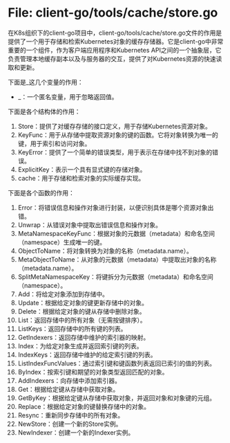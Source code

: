 # File: client-go/tools/cache/store.go

在K8s组织下的client-go项目中，client-go/tools/cache/store.go文件的作用是提供了一个用于存储和检索Kubernetes对象的缓存存储器。它是client-go中非常重要的一个组件，作为客户端应用程序和Kubernetes API之间的一个抽象层，它负责管理本地缓存副本以及与服务器的交互，提供了对Kubernetes资源的快速读取和更新。

下面是_这几个变量的作用：
- _：一个匿名变量，用于忽略返回值。

下面是各个结构体的作用：
1. Store：提供了对缓存存储的接口定义，用于存储Kubernetes资源对象。
2. KeyFunc：用于从存储中提取资源对象的键的函数。它将对象转换为唯一的键，用于索引和访问对象。
3. KeyError：提供了一个简单的错误类型，用于表示在存储中找不到对象的错误。
4. ExplicitKey：表示一个具有显式键的存储对象。
5. cache：用于存储和检索对象的实际缓存实现。

下面是各个函数的作用：
1. Error：将错误信息和操作对象进行封装，以便识别具体是哪个资源对象出错。
2. Unwrap：从错误对象中提取出错误信息和操作对象。
3. MetaNamespaceKeyFunc：根据对象的元数据（metadata）和命名空间（namespace）生成唯一的键。
4. ObjectToName：将对象转换为对象的名称（metadata.name）。
5. MetaObjectToName：从对象的元数据（metadata）中提取出对象的名称（metadata.name）。
6. SplitMetaNamespaceKey：将键拆分为元数据（metadata）和命名空间（namespace）。
7. Add：将给定对象添加到存储中。
8. Update：根据给定对象的键更新存储中的对象。
9. Delete：根据给定对象的键从存储中删除对象。
10. List：返回存储中的所有对象（无需按键排序）。
11. ListKeys：返回存储中的所有键的列表。
12. GetIndexers：返回存储中维护的索引器的映射。
13. Index：为给定对象生成并返回索引键的列表。
14. IndexKeys：返回存储中维护的给定索引键的列表。
15. ListIndexFuncValues：通过索引键和键函数列表返回已索引的值的列表。
16. ByIndex：按索引键和期望的对象类型返回匹配的对象。
17. AddIndexers：向存储中添加索引器。
18. Get：根据给定键从存储中获取对象。
19. GetByKey：根据给定键从存储中获取对象，并返回对象和对象键的元组。
20. Replace：根据给定对象的键替换存储中的对象。
21. Resync：重新同步存储中的所有对象。
22. NewStore：创建一个新的Store实例。
23. NewIndexer：创建一个新的Indexer实例。

